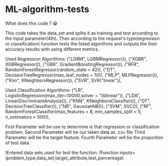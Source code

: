 # ML-algorithm-tests

What does this code ? 😀

This code takes the data_set and splits it as training and test according to the input parameter(4th). Then according to the request's type(regression or classification) function tests the listed algorithms and outputs the their accuracy results with using different metrics.


Used Regression Algorithms:
            ("LGBM", LGBMRegressor()),
            ("XGBR", XGBRegressor()),
            ("GBR", GradientBoostingRegressor()),
            ("RFR", RandomForestRegressor(random_state = 42)),
            ("DT", DecisionTreeRegressor(max_leaf_nodes = 10)),
            ("MLP", MLPRegressor()),
            ("Knn", KNeighborsRegressor()),
            ("SVR", SVR("linear")),


Used Classification Algorithms:
            ("LR", LogisticRegression(max_iter=10000,solver = "liblinear")),
            ("LDA", LinearDiscriminantAnalysis()),
            ("KNN", KNeighborsClassifier()),
            ("DT", DecisionTreeClassifier()),
            ("NB", GaussianNB()),
            ("SVM", SVC()),
            ("RF", RandomForestClassifier(max_features = 8, 
                                      min_samples_split = 5, 
                                      n_estimators = 500)),

  First Parameter will be use to determine is that regression or classification problem.
  Second Parameter will be our taken data as .csv file
  Third Parameter will be the target feature.
  Fourth Parameter will be the proportion of test data.

!Entered data sets used for test the function. 
!Function inputs=(problem_type,data_set,target_attribute,test_percentage)
